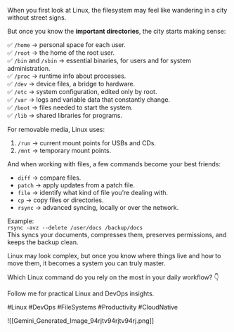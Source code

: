 
When you first look at Linux, the filesystem may feel like wandering in a city without street signs.

But once you know the **important directories**, the city starts making sense:

✅ `/home` → personal space for each user.  
✅ `/root` → the home of the root user.  
✅ `/bin` and `/sbin` → essential binaries, for users and for system administration.  
✅ `/proc` → runtime info about processes.  
✅ `/dev` → device files, a bridge to hardware.  
✅ `/etc` → system configuration, edited only by root.  
✅ `/var` → logs and variable data that constantly change.  
✅ `/boot` → files needed to start the system.  
✅ `/lib` → shared libraries for programs.

For removable media, Linux uses:
1. `/run` → current mount points for USBs and CDs.
2. `/mnt` → temporary mount points.

And when working with files, a few commands become your best friends:

- `diff` → compare files.
- `patch` → apply updates from a patch file.
- `file` → identify what kind of file you’re dealing with.
- `cp` → copy files or directories.
- `rsync` → advanced syncing, locally or over the network.

Example:  
`rsync -avz --delete /user/docs /backup/docs`  
This syncs your documents, compresses them, preserves permissions, and keeps the backup clean.

Linux may look complex, but once you know where things live and how to move them, it becomes a system you can truly master.

Which Linux command do you rely on the most in your daily workflow? 👇

Follow me for practical Linux and DevOps insights.

#Linux #DevOps #FileSystems #Productivity #CloudNative

![[Gemini_Generated_Image_94rjtv94rjtv94rj.png]]